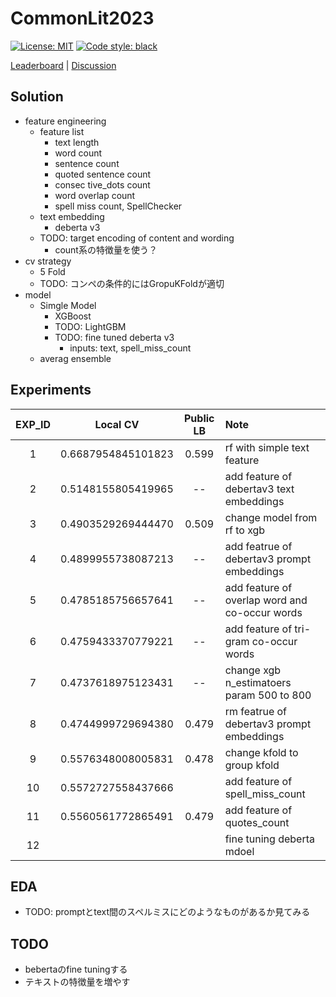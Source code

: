 # CommonLit2023

[![License: MIT](https://img.shields.io/badge/License-MIT-yellow.svg)](https://opensource.org/licenses/MIT)
[![Code style: black](https://img.shields.io/badge/code%20style-black-000000.svg)](https://github.com/psf/black)

[Leaderboard](https://www.kaggle.com/competitions/commonlit-evaluate-student-summaries/leaderboard) | [Discussion](https://www.kaggle.com/competitions/commonlit-evaluate-student-summaries/discussion?sort=published)

## Solution

- feature engineering
  - feature list
    - text length
    - word count
    - sentence count
    - quoted sentence count
    - consec tive_dots count
    - word overlap count
    - spell miss count, SpellChecker
  - text embedding
    - deberta v3
  - TODO: target encoding of content and wording
    - count系の特徴量を使う？
- cv strategy
  - 5 Fold
  - TODO: コンペの条件的にはGropuKFoldが適切
- model
  - Simgle Model
    - XGBoost
    - TODO: LightGBM
    - TODO: fine tuned deberta v3
      - inputs: text, spell_miss_count
  - averag ensemble

## Experiments

| EXP_ID | Local CV | Public LB | Note |
| :---: | :---: | :---: | :--- |
| 1 | 0.6687954845101823 | 0.599 | rf with simple text feature |
| 2 | 0.5148155805419965 | -- | add feature of debertav3 text embeddings |
| 3 | 0.4903529269444470 | 0.509 | change model from rf to xgb |
| 4 | 0.4899955738087213 | -- | add featrue of debertav3 prompt embeddings |
| 5 | 0.4785185756657641 | -- | add feature of overlap word and co-occur words |
| 6 | 0.4759433370779221 | -- | add feature of tri-gram co-occur words |
| 7 | 0.4737618975123431 | -- | change xgb n_estimatoers param 500 to 800 |
| 8 | 0.4744999729694380 | 0.479 | rm featrue of debertav3 prompt embeddings |
| 9 | 0.5576348008005831 | 0.478 | change kfold to group kfold |
| 10 | 0.5572727558437666 |  | add feature of spell_miss_count |
| 11 | 0.5560561772865491 | 0.479 | add feature of quotes_count |
| 12 |  |  | fine tuning deberta mdoel |

## EDA

- TODO: promptとtext間のスペルミスにどのようなものがあるか見てみる

## TODO

- bebertaのfine tuningする
- テキストの特徴量を増やす
